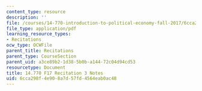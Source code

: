 ```yaml
---
content_type: resource
description: ''
file: /courses/14-770-introduction-to-political-economy-fall-2017/6cca298f4e908a7d57fd4564eab0ac48_MIT14_770F17_rec3.pdf
file_type: application/pdf
learning_resource_types:
- Recitations
ocw_type: OCWFile
parent_title: Recitations
parent_type: CourseSection
parent_uid: a3ce89b2-1d38-5b0b-a144-72c04d94cd53
resourcetype: Document
title: 14.770 F17 Recitation 3 Notes
uid: 6cca298f-4e90-8a7d-57fd-4564eab0ac48
---
```

